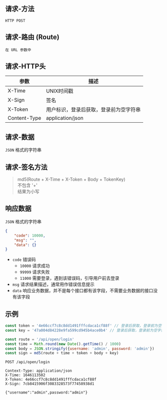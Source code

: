 ## 请求-方法

```HTTP POST```

## 请求-路由 (Route)

``` 在 URL 参数中 ```

## 请求-HTTP头

| 参数           | 描述                  |
|--------------|---------------------|
| X-Time       | UNIX时间戳             |
| X-Sign       | 签名                  |
| X-Token      | 用户标识，登录后获取，登录前为空字符串 |
| Content-Type | application/json    |

## 请求-数据

```JSON``` 格式的字符串

## 请求-签名方法

> md5(Route + X-Time + X-Token + Body + TokenKey)  
> 不包含 '+'  
> 结果为小写

## 响应数据

```JSON``` 格式的字符串

```json
{
    "code": 10000,
    "msg": "",
    "data": {}
}
```

- `code` 错误码
    - `10000` 请求成功
    - `99999` 请求失败
    - `11000` 需要登录，遇到该错误码，引导用户前去登录
- `msg` 请求结果描述，通常用作错误信息提示
- `data` 响应业务数据，并不是每个接口都有该字段，不需要业务数据的接口没有该字段

## 示例

```javascript
const token = '4e66ccf7c8c8dd1491fffcdaca1cf88f' // 登录后获取，登录前为空字符串
const key = '47a004d84228e9fa599cd945b4ace0b4' // 登录后获取，登录前为空字符串

const route = '/api/open/login'
const time = Math.round(new Date().getTime() / 1000)
const body = JSON.stringify({username: 'admin', password: 'admin'})
const sign = md5(route + time + token + body + key)
```

```text
POST /api/open/login

Context-Type: application/json
X-Time: 1646113502 
X-Token: 4e66ccf7c8c8dd1491fffcdaca1cf88f
X-Sign: 7cb8415906f3083328573f77458938d1 

{"username":"admin",password:"admin"}
```





